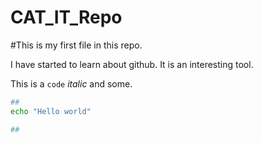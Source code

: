# CAT_IT_Repo

#This is my first file in this repo.

I have started to learn about github. It is an interesting tool.

This is a `code` *italic* and some.

```bash
##
echo "Hello world"

##
